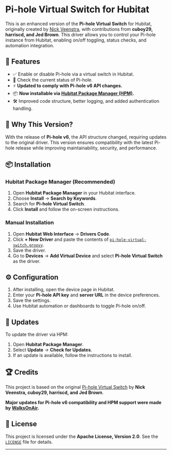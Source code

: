 # Pi-hole Virtual Switch for Hubitat

This is an enhanced version of the **Pi-hole Virtual Switch** for Hubitat, originally created by [Nick Veenstra](https://github.com/jedbro/Hubitat-Projects), with contributions from **cuboy29, harriscd, and Jed Brown**. This driver allows you to control your Pi-hole instance from Hubitat, enabling on/off toggling, status checks, and automation integration.

## 🚀 Features

- ✅ Enable or disable Pi-hole via a virtual switch in Hubitat.
- 🔄 Check the current status of Pi-hole.
- ⚡ **Updated to comply with Pi-hole v6 API changes.**
- 📦 **Now installable via [Hubitat Package Manager (HPM)](https://github.com/dcmeglio/hubitat-packagemanager).**
- 🛠️ Improved code structure, better logging, and added authentication handling.

## 🔄 Why This Version?

With the release of **Pi-hole v6**, the API structure changed, requiring updates to the original driver. This version ensures compatibility with the latest Pi-hole release while improving maintainability, security, and performance.

## 📦 Installation

### **Hubitat Package Manager (Recommended)**
1. Open **Hubitat Package Manager** in your Hubitat interface.
2. Choose **Install** → **Search by Keywords**.
3. Search for **Pi-hole Virtual Switch**.
4. Click **Install** and follow the on-screen instructions.

### **Manual Installation**
1. Open **Hubitat Web Interface** → **Drivers Code**.
2. Click **+ New Driver** and paste the contents of [`pi-hole-virtual-switch.groovy`](pi-hole-virtual-switch.groovy).
3. Save the driver.
4. Go to **Devices** → **Add Virtual Device** and select **Pi-hole Virtual Switch** as the driver.

## ⚙️ Configuration
1. After installing, open the device page in Hubitat.
2. Enter your **Pi-hole API key** and **server URL** in the device preferences.
3. Save the settings.
4. Use Hubitat automation or dashboards to toggle Pi-hole on/off.

## 🔄 Updates
To update the driver via HPM:
1. Open **Hubitat Package Manager**.
2. Select **Update** → **Check for Updates**.
3. If an update is available, follow the instructions to install.

## 🏆 Credits

This project is based on the original [Pi-hole Virtual Switch](https://github.com/jedbro/Hubitat-Projects/blob/main/Pi-Hole%20Virtual%20Switch/pi-hole-virtual-switch.groovy) by **Nick Veenstra, cuboy29, harriscd, and Jed Brown**. 

**Major updates for Pi-hole v6 compatibility and HPM support were made by [WalksOnAir](https://github.com/WalksOnAir).**

## 📜 License

This project is licensed under the **Apache License, Version 2.0**. See the [`LICENSE`](LICENSE) file for details.

---